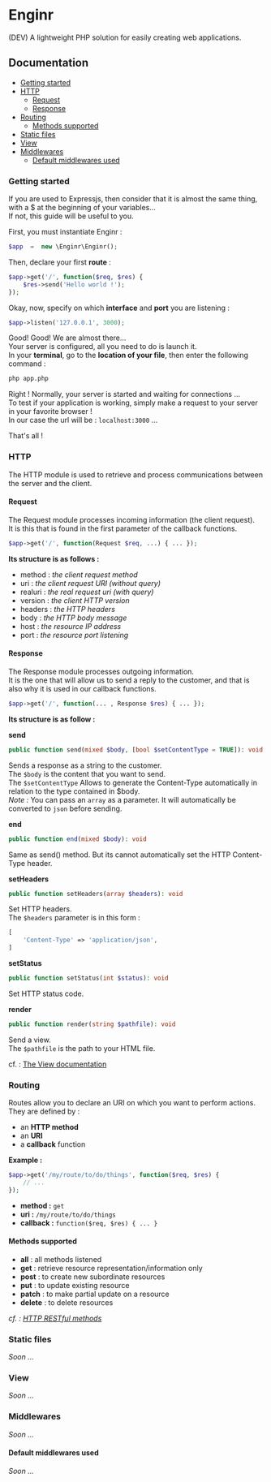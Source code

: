 
#  Enginr

(DEV) A lightweight PHP solution for easily creating web applications.

##  Documentation

- [Getting started](#getting-started)
- [HTTP](#http)
	- [Request](#http-request)
	- [Response](#http-response)
- [Routing](#routing)
	- [Methods supported](#routing-methods)
- [Static files](#static-files)
- [View](#view)
- [Middlewares](#middlewares)
	- [Default middlewares used](#middlewares-default)

<h3 id="#getting-started">Getting started</h3>
  
 If you are used to Expressjs, then consider that it is almost the same thing, with a $ at the beginning of your variables...  
If not, this guide will be useful to you.

First, you must instantiate Enginr :

```php
$app  =  new \Enginr\Enginr();
```

Then, declare your first **route** :

```php
$app->get('/', function($req, $res) {
    $res->send('Hello world !');
});
```

Okay, now, specify on which **interface** and **port** you are listening :  

```php
$app->listen('127.0.0.1', 3000);
```

Good! Good! We are almost there...  
Your server is configured, all you need to do is launch it.  
In your **terminal**, go to the **location of your file**, then enter the following command :  

```sh
php app.php
```

Right ! Normally, your server is started and waiting for connections ...  
To test if your application is working, simply make a request to your server in your favorite browser !  
In our case the url will be : `localhost:3000` ...

That's all !

<h3 id="#http">HTTP</h3>

The HTTP module is used to retrieve and process communications between the server and the client.

<h4 id="#http-request">Request</h4>

The Request module processes incoming information (the client request).  
It is this that is found in the first parameter of the callback functions.

```php
$app->get('/', function(Request $req, ...) { ... });
```

**Its structure is as follows :**

- method : *the client request method*
- uri :  *the client request URI (without query)*
- realuri : *the real request uri (with query)*
- version : *the client HTTP version*
- headers : *the HTTP headers*
- body : *the HTTP body message*
- host : *the resource IP address*
- port : *the resource port listening*

<h4 id="#http-response">Response</h4>

The Response module processes outgoing information.  
It is the one that will allow us to send a reply to the customer, and that is also why it is used in our callback functions.

```php
$app->get('/', function(... , Response $res) { ... });
```

**Its structure is as follow :**  

**send**

```php
public function send(mixed $body, [bool $setContentType = TRUE]): void
```
Sends a response as a string to the customer.  
The `$body` is the content that you want to send.  
The `$setContentType` Allows to generate the Content-Type automatically in relation to the type contained in $body.  
*Note :* You can pass an `array` as a parameter. It will automatically be converted to `json` before sending.  

**end**

```php
public function end(mixed $body): void
```
Same as send() method. But its cannot automatically set the HTTP Content-Type header.  

**setHeaders**

```php
public function setHeaders(array $headers): void
```
Set HTTP headers.  
The `$headers` parameter is in this form :
```php
[
    'Content-Type' => 'application/json',
]
```

**setStatus**

```php
public function setStatus(int $status): void
```
Set HTTP status code.  

**render**

```php
public function render(string $pathfile): void
```
Send a view.  
The `$pathfile` is the path to your HTML file.  

cf. : [The View documentation](#view)

<h3 id="#routing">Routing</h3>

Routes allow you to declare an URI on which you want to perform actions.  
They are defined by :
- an **HTTP method**
- an **URI**
- a **callback** function

**Example :**

```php
$app->get('/my/route/to/do/things', function($req, $res) {
    // ...
});
```
- **method :** `get`
- **uri :** `/my/route/to/do/things`
- **callback :** `function($req, $res) { ... }`

<h4 id="#routing-methods">Methods supported</h4>

- **all** : all methods listened
- **get** : retrieve resource representation/information only
- **post** : to create new subordinate resources
- **put** : to update existing resource
- **patch** : to make partial update on a resource
- **delete** : to delete resources

*cf. : [HTTP RESTful methods](https://restfulapi.net/http-methods/)*

<h3 id="#static-files">Static files</h3>

*Soon ...*

<h3 id="#view">View</h3>

*Soon ...*

<h3 id="#middleware">Middlewares</h3>

*Soon ...*

<h4 id="#middlewares-default">Default middlewares used</h4>

*Soon ...*
